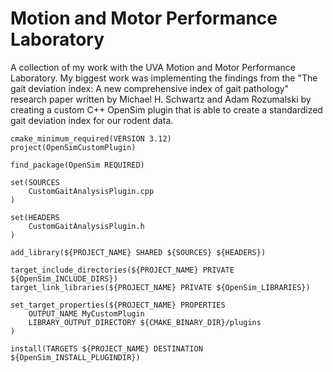 # Motion and Motor Performance  Laboratory

A collection of my work with the UVA Motion and Motor Performance Laboratory. My biggest work was implementing the findings from the "The gait deviation index: A new comprehensive index of gait pathology"  research paper written by Michael H. Schwartz and Adam Rozumalski by creating a custom C++ OpenSim plugin that is able to create a standardized gait deviation index for our rodent data. 

```
cmake_minimum_required(VERSION 3.12)
project(OpenSimCustomPlugin)

find_package(OpenSim REQUIRED)

set(SOURCES
    CustomGaitAnalysisPlugin.cpp
)

set(HEADERS
    CustomGaitAnalysisPlugin.h
)

add_library(${PROJECT_NAME} SHARED ${SOURCES} ${HEADERS})

target_include_directories(${PROJECT_NAME} PRIVATE ${OpenSim_INCLUDE_DIRS})
target_link_libraries(${PROJECT_NAME} PRIVATE ${OpenSim_LIBRARIES})

set_target_properties(${PROJECT_NAME} PROPERTIES
    OUTPUT_NAME MyCustomPlugin
    LIBRARY_OUTPUT_DIRECTORY ${CMAKE_BINARY_DIR}/plugins
)

install(TARGETS ${PROJECT_NAME} DESTINATION ${OpenSim_INSTALL_PLUGINDIR})

```

